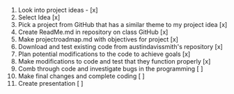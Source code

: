 1. Look into project ideas - [x]
2. Select Idea [x]
3. Pick a project from GitHub that has a similar theme to my project idea [x]
4. Create ReadMe.md in repository on class GitHub [x]
5. Make projectroadmap.md with objectives for project [x]
6. Download and test existing code from austindavissmith's repository [x]
7. Plan potential modifications to the code to achieve goals [x]
8. Make modifications to code and test that they function properly [x]
9. Comb through code and investigate bugs in the programming [ ]
10. Make final changes and complete coding [ ]
11. Create presentation [ ]
